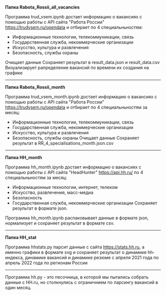 <b>Папка Rabota_Rossii_all_vacancies</b>

Программа trud_vsem.ipynb достает информацию о вакансиях с помощью работы с API сайта "Работа России" https://trudvsem.ru/opendata и отбирает по 4 специальньностям:
- Информационные технологии, телекоммуникации, связь   
- Государственная служба, некоммерческие организации 
- Искусство, культура и развлечения
- Безопасность, службы охраны

Очищает данные
Сохраняет результат в result_data.json и result_data.csv
Визуализирует рапределение вакансий по времени их создания на графике

___
<b>Папка Rabota_Rossii_month</b>

Программа trud_vsem_month.ipynb достает информацию о вакансиях с помощью работы с API сайта "Работа России" https://trudvsem.ru/opendata и отбирает по 4 специальньностям за месяц:
- Информационные технологии, телекоммуникации, связь   
- Государственная служба, некоммерческие организации 
- Искусство, культура и развлечения
- Безопасность, службы охраны
Очищает данные
Сохраняет результат в RR_4_specialisations_month.json.csv

___
<b>Папка HH_month</b>

Программа hh_month.ipynb достает информацию о вакансиях с помощью работы с API сайта "HeadHunter" https://api.hh.ru/ по 4 специальньностям за месяц:
- Информационные технологии, интернет, телеком
- Искусство, развлечения, масс-медиа
- Безопасность
- Государственная служба, некоммерческие организации 
Сохраняет результат в формате json.

Программа hh_month.ipynb распаковывает данные в формате json, нормализует и сохраняет результат в формате csv.

___
<b>Папка HH_stat</b>

Программа hhstats.py парсит данные с сайта https://stats.hh.ru, а именно графики в формате svg и сохраняет результат о динамике hh-индекса, динамике вакансий и динамике резюме с апреля 2021 года по апрель 2022 года по регионам России

---
Программа hh.py - это песочница, в которой мы пытались собрать данные с HH.ru, но столкнулись с ограничнием по парсингу вакансий в один месяц. 